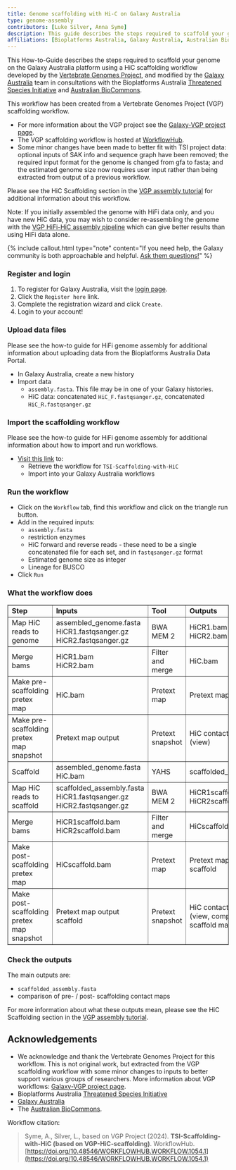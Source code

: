 ```yaml
---
title: Genome scaffolding with Hi-C on Galaxy Australia
type: genome-assembly
contributors: [Luke Silver, Anna Syme]
description: This guide describes the steps required to scaffold your genome on the Galaxy Australia platform using HiC data
affiliations: [Bioplatforms Australia, Galaxy Australia, Australian BioCommons, Threatened Species Initiative]
---
```


This How-to-Guide describes the steps required to scaffold your genome on the Galaxy Australia platform using a HiC scaffolding workflow developed by the [Vertebrate Genomes Project](https://vertebrategenomesproject.org/), and modified by the [Galaxy Australia](https://usegalaxy.org.au/) team in consultations with the Bioplatforms Australia [Threatened Species Initiative](https://threatenedspeciesinitiative.com/) and [Australian BioCommons](https://www.biocommons.org.au/).

This workflow has been created from a Vertebrate Genomes Project (VGP) scaffolding workflow. 
* For more information about the VGP project see the [Galaxy-VGP project page](https://galaxyproject.org/projects/vgp).
* The VGP scaffolding workflow is hosted at [WorkflowHub](https://workflowhub.eu/workflows/625).
* Some minor changes have been made to better fit with TSI project data: optional inputs of SAK info and sequence graph have been removed; the required input format for the genome is changed from gfa to fasta; and the estimated genome size now requires user input rather than being extracted from output of a previous workflow.

Please see the HiC Scaffolding section in the [VGP assembly tutorial](https://training.galaxyproject.org/training-material/topics/assembly/tutorials/vgp_genome_assembly/tutorial.html) for additional information about this workflow. 

Note: If you initially assembled the genome with HiFi data only, and you have new HiC data, you may wish to consider re-assembling the genome with the [VGP HiFi-HiC assembly pipeline](https://workflowhub.eu/workflows/612) which can give better results than using HiFi data alone. 

{% include callout.html type="note" content="If you need help, the Galaxy community is both approachable and helpful. [Ask them questions!](https://help.galaxyproject.org/)" %}

### Register and login

1. To register for Galaxy Australia, visit the [login page](https://usegalaxy.org.au/login).
2. Click the ```Register here``` link.
3. Complete the registration wizard and click ```Create```.
4. Login to your account!

### Upload data files

Please see the how-to guide for HiFi genome assembly for additional information about uploading data from the Bioplatforms Australia Data Portal.

* In Galaxy Australia, create a new history
* Import data
    * ```assembly.fasta```. This file may be in one of your Galaxy histories.
    * HiC data: concatenated ```HiC_F.fastqsanger.gz```, concatenated ```HiC_R.fastqsanger.gz```
  
### Import the scaffolding workflow

Please see the how-to guide for HiFi genome assembly for additional information about how to import and run workflows. 

* [Visit this link](https://usegalaxy.org.au/workflows/trs_import?trs_server=workflowhub.eu&run_form=true&trs_id=1054) to:
   - Retrieve the workflow for `TSI-Scaffolding-with-HiC`
   - Import into your Galaxy Australia workflows

### Run the workflow

* Click on the `Workflow` tab, find this workflow and click on the triangle run button.
* Add in the required inputs:
    * `assembly.fasta`
    * restriction enzymes
    * HiC forward and reverse reads - these need to be a single concatenated file for each set, and in `fastqsanger.gz` format
    * Estimated genome size as integer
    * Lineage for BUSCO
* Click `Run`

### What the workflow does

<table border="1">
  <tr>
    <td><strong>Step</strong></td>
    <td><strong>Inputs</strong></td>
    <td><strong>Tool</strong></td>
    <td><strong>Outputs</strong></td>
  </tr>
  <tr>
    <td>Map HiC reads to genome</td>
    <td>assembled_genome.fasta<br>HiCR1.fastqsanger.gz<br>HiCR2.fastqsanger.gz</td>
    <td>BWA MEM 2</td>
    <td>HiCR1.bam<br>HiCR2.bam</td>
  </tr>
  <tr>
    <td>Merge bams</td>
    <td>HiCR1.bam<br>HiCR2.bam</td>
    <td>Filter and merge</td>
    <td>HiC.bam</td>
  </tr>
  <tr>
    <td>Make pre-scaffolding pretex map</td>
    <td>HiC.bam</td>
    <td>Pretext map</td>
    <td>Pretext map output</td>
  </tr>
  <tr>
    <td>Make pre-scaffolding pretex map snapshot</td>
    <td>Pretext map output</td>
    <td>Pretext snapshot</td>
    <td>HiC contact map<br>(view)</td>
  </tr>
  <tr>
    <td>Scaffold</td>
    <td>assembled_genome.fasta<br>HiC.bam</td>
    <td>YAHS</td>
    <td>scaffolded_assembly.fasta</td>
  </tr>
  <tr>
    <td>Map HiC reads to scaffold</td>
    <td>scaffolded_assembly.fasta<br>HiCR1.fastqsanger.gz<br>HiCR2.fastqsanger.gz</td>
    <td>BWA MEM 2</td>
    <td>HiCR1scaffold.bam<br>HiCR2scaffold.bam</td>
  </tr>
  <tr>
    <td>Merge bams</td>
    <td>HiCR1scaffold.bam<br>HiCR2scaffold.bam</td>
    <td>Filter and merge</td>
    <td>HiCscaffold.bam</td>
  </tr>
  <tr>
    <td>Make post-scaffolding pretex map</td>
    <td>HiCscaffold.bam</td>
    <td>Pretext map</td>
    <td>Pretext map output scaffold</td>
  </tr>
  <tr>
    <td>Make post-scaffolding pretex map snapshot</td>
    <td>Pretext map output scaffold</td>
    <td>Pretext snapshot</td>
    <td>HiC contact map scaffold<br>(view, compare to pre-scaffold map)</td>
  </tr>
</table>


### Check the outputs

The main outputs are:
* `scaffolded_assembly.fasta`
* comparison of pre- / post- scaffolding contact maps

For more information about what these outputs mean, please see the HiC Scaffolding section in the [VGP assembly tutorial](https://training.galaxyproject.org/training-material/topics/assembly/tutorials/vgp_genome_assembly/tutorial.html).

## Acknowledgements

* We acknowledge and thank the Vertebrate Genomes Project for this workflow. This is not original work, but extracted from the VGP scaffolding workflow with some minor changes to inputs to better support various groups of researchers. More information about VGP workflows: [Galaxy-VGP project page](https://galaxyproject.org/projects/vgp).
* Bioplatforms Australia [Threatened Species Initiative](https://threatenedspeciesinitiative.com/)
* [Galaxy Australia](https://usegalaxy.org.au/)
* The [Australian BioCommons](https://www.biocommons.org.au/).

Workflow citation: 

> Syme, A., Silver, L., based on VGP Project (2024). **TSI-Scaffolding-with-HiC (based on VGP-HiC-scaffolding)**. WorkflowHub. [https://doi.org/10.48546/WORKFLOWHUB.WORKFLOW.1054.1](https://doi.org/10.48546/WORKFLOWHUB.WORKFLOW.1054.1)

  



